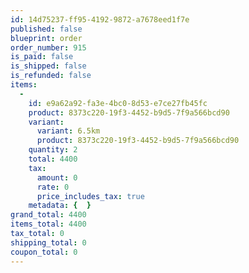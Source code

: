 ```yaml
---
id: 14d75237-ff95-4192-9872-a7678eed1f7e
published: false
blueprint: order
order_number: 915
is_paid: false
is_shipped: false
is_refunded: false
items:
  -
    id: e9a62a92-fa3e-4bc0-8d53-e7ce27fb45fc
    product: 8373c220-19f3-4452-b9d5-7f9a566bcd90
    variant:
      variant: 6.5km
      product: 8373c220-19f3-4452-b9d5-7f9a566bcd90
    quantity: 2
    total: 4400
    tax:
      amount: 0
      rate: 0
      price_includes_tax: true
    metadata: {  }
grand_total: 4400
items_total: 4400
tax_total: 0
shipping_total: 0
coupon_total: 0
---
```

